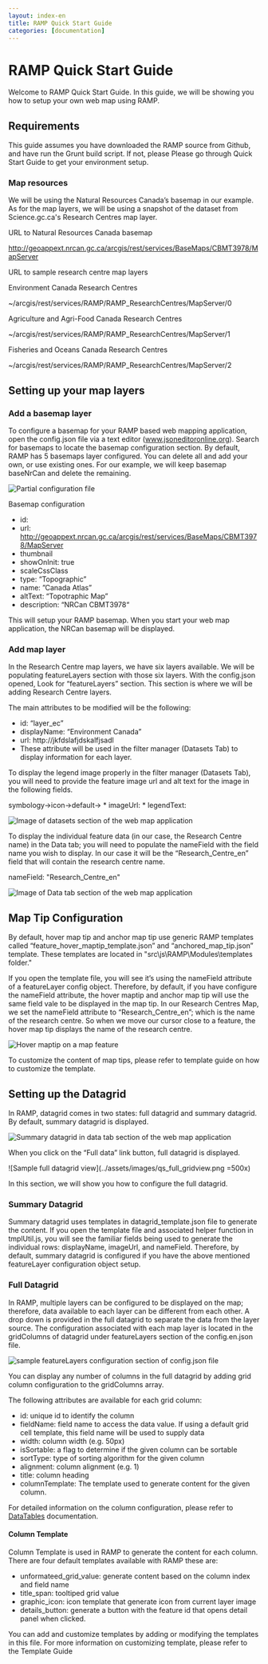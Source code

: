 ```yaml
---
layout: index-en
title: RAMP Quick Start Guide
categories: [documentation]
---
```


# RAMP Quick Start Guide


Welcome to RAMP Quick Start Guide. In this guide, we will be showing you how to setup your own web map using RAMP.

## Requirements

This guide assumes you have downloaded the RAMP source from Github, and have run the Grunt build script. If not, please
Please go through Quick Start Guide to get your environment setup. 


### Map resources

We will be using the Natural Resources Canada’s basemap in our example. As for the map layers, we will be using a snapshot of the dataset from Science.gc.ca's Research Centres map layer.

URL to Natural Resources Canada basemap

http://geoappext.nrcan.gc.ca/arcgis/rest/services/BaseMaps/CBMT3978/MapServer

URL to sample research centre map layers

Environment Canada Research Centres

~/arcgis/rest/services/RAMP/RAMP_ResearchCentres/MapServer/0

Agriculture and Agri-Food Canada Research Centres

~/arcgis/rest/services/RAMP/RAMP_ResearchCentres/MapServer/1

Fisheries and Oceans Canada Research Centres

~/arcgis/rest/services/RAMP/RAMP_ResearchCentres/MapServer/2

## Setting up your map layers

### Add a basemap layer

To configure a basemap for your RAMP based web mapping application, open the config.json file via a text editor (www.jsoneditoronline.org). Search for basemaps to locate
the basemap configuration section. By default, RAMP has 5 basemaps layer configured. You can delete all and add your own, or use existing ones. For our example, we will keep
basemap baseNrCan and delete the remaining.

![Partial configuration file](../assets/images/qs_basemap_config.png) 

Basemap configuration

* id:
* url: http://geoappext.nrcan.gc.ca/arcgis/rest/services/BaseMaps/CBMT3978/MapServer
* thumbnail
* showOnInit: true
* scaleCssClass
* type: “Topographic”
* name: ”Canada Atlas”
* altText: “Topotraphic Map”
* description: “NRCan CBMT3978“


This will setup your RAMP basemap. When you start your web map application, the NRCan basemap will be displayed.

### Add map layer

In the Research Centre map layers, we have six layers available. We will be populating featureLayers section with those six layers. 
With the config.json opened, Look for “featureLayers” section.  This section is where we will be adding Research Centre layers.  

The main attributes to be modified will be the following:

* id: “layer_ec”
* displayName: “Environment Canada”
* url: http://jkfdslafjdskalfjsadl
* These attribute will be used in the filter manager \(Datasets Tab\) to display information for each layer.

To display the legend image properly in the filter manager \(Datasets Tab\), you will need to provide the feature image url and 
alt text for the image in the following fields.

symbology->icon->default->
	* imageUrl:
	* legendText:

![Image of datasets section of the web map application](../assets/images/qs_filter.png)

 
To display the individual feature data (in our case, the Research Centre name) in the Data tab; you will need to populate 
the nameField with the field name you wish to display. In our case it will be the “Research_Centre_en” field that will contain the research centre name.

nameField: "Research_Centre_en"

![Image of Data tab section of the web map application](../assets/images/qs_data_tab.png) 

## Map Tip Configuration
By default, hover map tip and anchor map tip use generic RAMP templates called “feature_hover_maptip_template.json” and “anchored_map_tip.json” template.
These templates are located in \"src\\js\\RAMP\\Modules\\templates folder\.\"

If you open the template file, you will see it’s using the nameField attribute of a featureLayer config object. Therefore, by default, if you have 
configure the nameField attribute, the hover maptip and anchor map tip will use the same field vale to be displayed in the map tip. In our Research 
Centres Map, we set the nameField attribute to “Research_Centre_en”; which is the name of the research centre. So when we move our cursor close to a 
feature, the hover map tip displays the name of the research centre.

![Hover maptip on a map feature](../assets/images/qs_hover_map_tip.png)

 
To customize the content of map tips, please refer to template guide on how to customize the template.

## Setting up the Datagrid

In RAMP, datagrid comes in two states\: full datagrid and summary datagrid. By default, summary datagrid is displayed. 

![Summary datagrid in data tab section of the web map application](../assets/images/qs_summary_datagrid.png)
 
When you click on the “Full data” link button, full datagrid is displayed.

![Sample full datagrid view](../assets/images/qs_full_gridview.png =500x)

In this section, we will show you how to configure the full datagrid.

### Summary Datagrid

Summary datagrid uses templates in datagrid_template.json file to generate the content. If you open the template file and associated helper function in tmplUtil.js, you will see the familiar fields being used to generate the individual rows: 
displayName, imageUrl, and nameField.
Therefore, by default, summary datagrid is configured if you have the above mentioned featureLayer configuration object setup.


### Full Datagrid

In RAMP, multiple layers can be configured to be displayed on the map; therefore, data available to each layer can be different from each other.
 A drop down is provided in the full datagrid to separate the data from the layer source. The configuration associated with each map layer is located 
in the gridColumns of datagrid under featureLayers section of the config.en.json file.

![sample featureLayers configuration section of config.json file](../assets/images/qs_config_featureLayers_datagrid.png)
 
You can display any number of columns in the full datagrid by adding grid column configuration to the gridColumns array. 

The following attributes are available for each grid column:

* id\: unique id to identify the column
* fieldName\: field name to access the data value. If using a default grid cell template, this field name will be used to supply data
* width: column width (e.g. 50px)
* isSortable\: a flag to determine if the given column can be sortable
* sortType\: type of sorting algorithm for the given column
* alignment\: column alignment (e.g. 1)
* title\: column heading
* columnTemplate\: The template used to generate content for the given column.

For detailed information on the column configuration, please refer to [DataTables](http://www.datatables.net/) documentation.

#### Column Template
Column Template is used in RAMP to generate the content for each column. There are four default templates available with RAMP these are:

* unformateed_grid_value\: generate content based on the column index and field name
* title_span\: tooltiped grid value
* graphic_icon\: icon template that generate icon from current layer image
* details_button\: generate a button with the feature id that opens detail panel when clicked.

You can add and customize templates by adding or modifying the templates in this file. For more information on customizing template, please refer to the Template Guide
